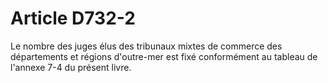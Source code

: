 # Article D732-2

Le nombre des juges élus des tribunaux mixtes de commerce des départements et régions d'outre-mer est fixé conformément au tableau de l'annexe 7-4 du présent livre.
